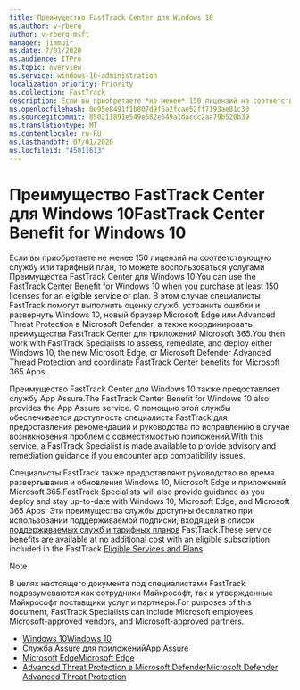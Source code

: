 ```yaml
---
title: Преимущество FastTrack Center для Windows 10
ms.author: v-rberg
author: v-rberg-msft
manager: jimmuir
ms.date: 7/01/2020
ms.audience: ITPro
ms.topic: overview
ms.service: windows-10-administration
localization_priority: Priority
ms.collection: FastTrack
description: Если вы приобретаете *не менее* 150 лицензий на соответствующую службу или тарифный план, то можете воспользоваться услугами Преимущество FastTrack Center для Windows 10.
ms.openlocfilehash: 0e95e8491f1b807d9f6a2fcae52ff7193ae81c30
ms.sourcegitcommit: 850211891e549e582e649a1dacdc2aa79b520b39
ms.translationtype: MT
ms.contentlocale: ru-RU
ms.lasthandoff: 07/01/2020
ms.locfileid: "45011613"
---
```

# <a name="fasttrack-center-benefit-for-windows-10"></a><span data-ttu-id="d1d00-103">Преимущество FastTrack Center для Windows 10</span><span class="sxs-lookup"><span data-stu-id="d1d00-103">FastTrack Center Benefit for Windows 10</span></span>

<span data-ttu-id="d1d00-104">Если вы приобретаете не менее 150 лицензий на соответствующую службу или тарифный план, то можете воспользоваться услугами Преимущества FastTrack Center для Windows 10.</span><span class="sxs-lookup"><span data-stu-id="d1d00-104">You can use the FastTrack Center Benefit for Windows 10 when you purchase at least 150 licenses for an eligible service or plan.</span></span> <span data-ttu-id="d1d00-105">В этом случае специалисты FastTrack помогут выполнить оценку служб, устранить ошибки и развернуть Windows 10, новый браузер Microsoft Edge или Advanced Threat Protection в Microsoft Defender, а также координировать преимущества FastTrack Center для приложений Microsoft 365.</span><span class="sxs-lookup"><span data-stu-id="d1d00-105">You then work with FastTrack Specialists to assess, remediate, and deploy either Windows 10, the new Microsoft Edge, or Microsoft Defender Advanced Thread Protection and coordinate FastTrack Center benefits for Microsoft 365 Apps.</span></span> 

<span data-ttu-id="d1d00-106">Преимущество FastTrack Center для Windows 10 также предоставляет службу App Assure.</span><span class="sxs-lookup"><span data-stu-id="d1d00-106">The FastTrack Center Benefit for Windows 10 also provides the App Assure service.</span></span> <span data-ttu-id="d1d00-107">С помощью этой службы обеспечивается доступность специалиста FastTrack для предоставления рекомендаций и руководства по исправлению в случае возникновения проблем с совместимостью приложений.</span><span class="sxs-lookup"><span data-stu-id="d1d00-107">With this service, a FastTrack Specialist is made available to provide advisory and remediation guidance if you encounter app compatibility issues.</span></span> 

<span data-ttu-id="d1d00-108">Специалисты FastTrack также предоставляют руководство во время развертывания и обновления Windows 10, Microsoft Edge и приложений Microsoft 365.</span><span class="sxs-lookup"><span data-stu-id="d1d00-108">FastTrack Specialists will also provide guidance as you deploy and stay up-to-date with Windows 10, Microsoft Edge, and Microsoft 365 Apps.</span></span> <span data-ttu-id="d1d00-109">Эти преимущества службы доступны бесплатно при использовании поддерживаемой подписки, входящей в список [поддерживаемых служб и тарифных планов](M365-eligible-services-and-plans.md) FastTrack.</span><span class="sxs-lookup"><span data-stu-id="d1d00-109">These service benefits are available at no additional cost with an eligible subscription included in the FastTrack [Eligible Services and Plans](M365-eligible-services-and-plans.md).</span></span>
  
> [!NOTE]
> <span data-ttu-id="d1d00-110">В целях настоящего документа под специалистами FastTrack подразумеваются как сотрудники Майкрософт, так и утвержденные Майкрософт поставщики услуг и партнеры.</span><span class="sxs-lookup"><span data-stu-id="d1d00-110">For purposes of this document, FastTrack Specialists can include Microsoft employees, Microsoft-approved vendors, and Microsoft-approved partners.</span></span> 
    
- [<span data-ttu-id="d1d00-111">Windows 10</span><span class="sxs-lookup"><span data-stu-id="d1d00-111">Windows 10</span></span>](Win-10-windows-10.md)
- [<span data-ttu-id="d1d00-112">Служба Assure для приложений</span><span class="sxs-lookup"><span data-stu-id="d1d00-112">App Assure</span></span>](Win-10-app-assure.md)
- [<span data-ttu-id="d1d00-113">Microsoft Edge</span><span class="sxs-lookup"><span data-stu-id="d1d00-113">Microsoft Edge</span></span>](Win-10-microsoft-edge.md)
- [<span data-ttu-id="d1d00-114">Advanced Threat Protection в Microsoft Defender</span><span class="sxs-lookup"><span data-stu-id="d1d00-114">Microsoft Defender Advanced Threat Protection</span></span>](Win-10-microsoft-defender-atp.md)

